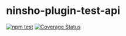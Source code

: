 # ninsho-plugin-test-api

[![npm test](https://github.com/ninsho/ninsho-plugin-test-api/actions/workflows/run-tests.yml/badge.svg)](https://github.com/ninsho/ninsho-plugin-test-api/actions/workflows/run-tests.yml)
[![Coverage Status](https://coveralls.io/repos/github/ninsho/ninsho-plugin-test-api/badge.svg?branch=main)](https://coveralls.io/github/ninsho/ninsho-plugin-test-api?branch=main)

